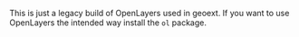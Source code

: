 This is just a legacy build of OpenLayers used in geoext. If you want to use OpenLayers the intended way install the `ol` package.
